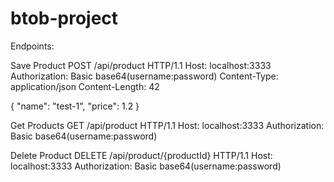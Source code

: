 # btob-project

Endpoints:


Save Product
POST /api/product HTTP/1.1
Host: localhost:3333
Authorization: Basic base64(username:password)
Content-Type: application/json
Content-Length: 42

{
    "name": "test-1",
    "price": 1.2
}


Get Products
GET /api/product HTTP/1.1
Host: localhost:3333
Authorization: Basic base64(username:password)


Delete Product
DELETE /api/product/{productId} HTTP/1.1
Host: localhost:3333
Authorization: Basic base64(username:password)
